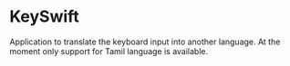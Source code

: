 # KeySwift

Application to translate the keyboard input into another language. At the moment only support for Tamil language is available.
